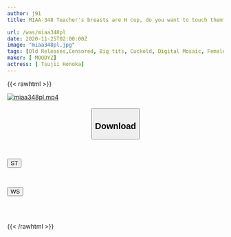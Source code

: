 ```yaml
---
author: j91
title: MIAA-348 Teacher's breasts are H cup, do you want to touch them? -Reverse NTR female teacher with continuous tit-fuck for students with girlfriend- Honoka Tsujii

url: /was/miaa348pl
date: 2020-11-25T02:00:00Z
image: "miaa348pl.jpg"
tags: [Old Releases,Censored, Big tits, Cuckold, Digital Mosaic, Female teacher, Slut, Solowork, Titty fuck]
maker: [ MOODYZ]
actress: [ Tsujii Honoka]
---
```



{{< rawhtml >}}

<div class="video" data-videoid="AXpOLjV0Q2TXyRk">
    <a href="javascript:;">
        <img src="/was/miaa348pl/miaa348pl.jpg" width="WIDTH" height="HEIGHT" alt="miaa348pl.mp4" loading="lazy">
    </a>
</div>

<script type="text/javascript" src="https://j91.asia/asset/on-demand-st.js"></script>

<br>
  <link rel="stylesheet" href="https://j91.asia/asset/bs5.css">
  
  <center>
  <button class="btn btn-primary" type="button" data-bs-toggle="collapse" data-bs-target=".multi-collapse" aria-expanded="false" aria-controls="multiCollapseExample1 multiCollapseExample2"><h2>Download</h2></button></center>
</p>
<div class="row">
  <div class="col">
    <div class="collapse multi-collapse" id="multiCollapseExample1">
      <div class="card card-body">
	      	      <br>
<div class="buttons">  
<p><a href="https://streamtape.to/v/AXpOLjV0Q2TXyRk" target="_blank"><button class="btn-hover color-3"><i class="fa fa-download"></i> ST</button></a></p></div>
    </div>
  </div>
</div>
  <div class="col">
    <div class="collapse multi-collapse" id="multiCollapseExample2">
      <div class="card card-body">
	      <br>
<div class="buttons">
<p><a href="https://wolfstream.tv/etvs5rrxdraa" target="_blank"><button class="btn-hover color-8"><i class="fa fa-download"></i> WS</button></a></p></div>
<br><br>
      </div>
    </div>
  </div>
</div>

{{< /rawhtml >}}